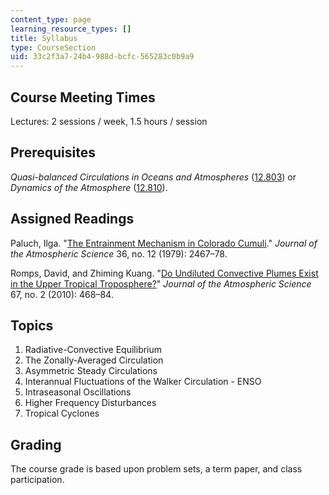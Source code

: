 ```yaml
---
content_type: page
learning_resource_types: []
title: Syllabus
type: CourseSection
uid: 33c2f3a7-24b4-988d-bcfc-565283c0b9a9
---
```


Course Meeting Times
--------------------

Lectures: 2 sessions / week, 1.5 hours / session

Prerequisites
-------------

_Quasi-balanced Circulations in Oceans and Atmospheres_ ([12.803](/courses/12-803-quasi-balanced-circulations-in-oceans-and-atmospheres-fall-2009/)) or _Dynamics of the Atmosphere_ ([12.810](/courses/12-810-dynamics-of-the-atmosphere-spring-2008/)).

Assigned Readings
-----------------

Paluch, Ilga. "[The Entrainment Mechanism in Colorado Cumuli](http://dx.doi.org/10.1175/1520-0469(1979)036%3C2467:TEMICC%3E2.0.CO;2)." _Journal of the Atmospheric Science_ 36, no. 12 (1979): 2467–78.

Romps, David, and Zhiming Kuang. "[Do Undiluted Convective Plumes Exist in the Upper Tropical Troposphere?](http://dx.doi.org/10.1175/2009JAS3184.1)" _Journal of the Atmospheric Science_ 67, no. 2 (2010): 468–84.

Topics
------

1.  Radiative-Convective Equilibrium
2.  The Zonally-Averaged Circulation
3.  Asymmetric Steady Circulations
4.  Interannual Fluctuations of the Walker Circulation - ENSO
5.  Intraseasonal Oscillations
6.  Higher Frequency Disturbances
7.  Tropical Cyclones

Grading
-------

The course grade is based upon problem sets, a term paper, and class participation.